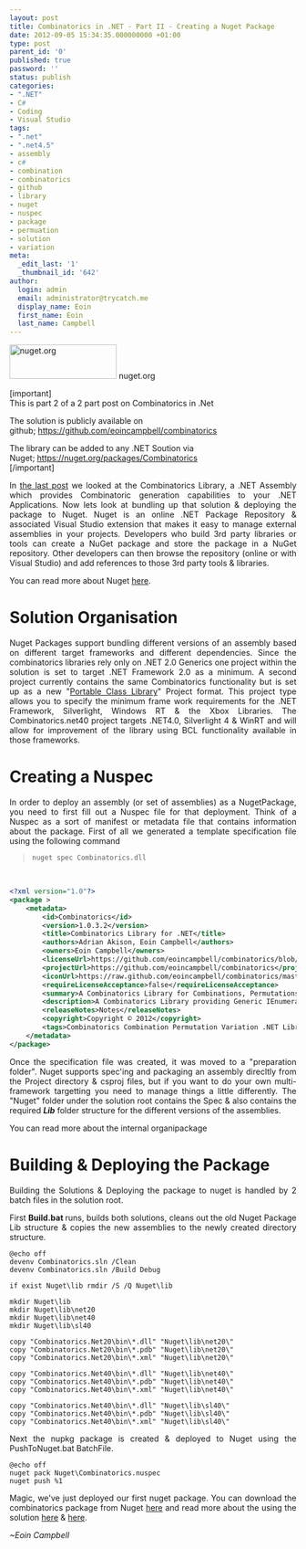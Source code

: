 ```yaml
---
layout: post
title: Combinatorics in .NET - Part II - Creating a Nuget Package
date: 2012-09-05 15:34:35.000000000 +01:00
type: post
parent_id: '0'
published: true
password: ''
status: publish
categories:
- ".NET"
- C#
- Coding
- Visual Studio
tags:
- ".net"
- ".net4.5"
- assembly
- c#
- combination
- combinatorics
- github
- library
- nuget
- nuspec
- package
- permuation
- solution
- variation
meta:
  _edit_last: '1'
  _thumbnail_id: '642'
author:
  login: admin
  email: administrator@trycatch.me
  display_name: Eoin
  first_name: Eoin
  last_name: Campbell
---
```

<p><img class=" wp-image-643  " title="nuget.org" src="{{ site.baseurl }}/assets/nuget1.png" alt="nuget.org" width="188" height="60" /> nuget.org</p>
<p>[important]<br />
This is part 2 of a 2 part post on Combinatorics in .Net</p>
<p>The solution is publicly available on github; <a title="Combinatorics Solution on GitHub" href="https://github.com/eoincampbell/combinatorics" target="_blank">https://github.com/eoincampbell/combinatorics</a></p>
<p>The library can be added to any .NET Soution via Nuget; <a title="Combinatorics Package on Nuget" href="https://nuget.org/packages/Combinatorics" target="_blank">https://nuget.org/packages/Combinatorics</a><br />
[/important]</p>
<p style="text-align: justify;">In <a title="Combinatorics in .NET – Part I – Permutations, Combinations &amp; Variations" href="http://trycatch.me/combinatorics-in-net-part-i-permutations-combinations-variations/" target="_blank">the last post</a> we looked at the Combinatorics Library, a .NET Assembly which provides Combinatoric generation capabilities to your .NET Applications. Now lets look at bundling up that solution &amp; deploying the package to Nuget. Nuget is an online .NET Package Repository &amp; associated Visual Studio extension that makes it easy to manage external assemblies in your projects. Developers who build 3rd party libraries or tools can create a NuGet package and store the package in a NuGet repository. Other developers can then browse the repository (online or with Visual Studio) and add references to those 3rd party tools &amp; libraries.</p>
<p style="text-align: justify;">You can read more about Nuget <a title="Nuget Overview" href="http://docs.nuget.org/docs/start-here/overview" target="_blank">here</a>.</p>
<p style="text-align: justify;"><!--more--></p>
<h1 style="text-align: justify;">Solution Organisation</h1>
<p style="text-align: justify;">Nuget Packages support bundling different versions of an assembly based on different target frameworks and different dependencies. Since the combinatorics libraries rely only on .NET 2.0 Generics one project within the solution is set to target .NET Framework 2.0 as a minimum. A second project currently contains the same Combinatorics functionality but is set up as a new "<a title="Portable Library Project - MSDN" href="http://msdn.microsoft.com/en-us/library/gg597391.aspx" target="_blank">Portable Class Library</a>" Project format. This project type allows you to specify the minimum frame work requirements for the .NET Framework, Silverlight, Windows RT &amp; the Xbox Libraries. The Combinatorics.net40 project targets .NET4.0, Silverlight 4 &amp; WinRT and will allow for improvement of the library using BCL functionality available in those frameworks.</p>
<h1 style="text-align: justify;">Creating a Nuspec</h1>
<p style="text-align: justify;">In order to deploy an assembly (or set of assemblies) as a NugetPackage, you need to first fill out a Nuspec file for that deployment. Think of a Nuspec as a sort of manifest or metadata file that contains information about the package. First of all we generated a template specification file using the following command</p>
<blockquote><p><code>nuget spec Combinatorics.dll</code></p></blockquote>
<p>&nbsp;</p>

```xml
<?xml version="1.0"?>
<package >
    <metadata>
        <id>Combinatorics</id>
        <version>1.0.3.2</version>
        <title>Combinatorics Library for .NET</title>
        <authors>Adrian Akison, Eoin Campbell</authors>
        <owners>Eoin Campbell</owners>
        <licenseUrl>https://github.com/eoincampbell/combinatorics/blob/master/LICENCE</licenseUrl>
        <projectUrl>https://github.com/eoincampbell/combinatorics</projectUrl>
        <iconUrl>https://raw.github.com/eoincampbell/combinatorics/master/combinatorics.png</iconUrl>
        <requireLicenseAcceptance>false</requireLicenseAcceptance>
        <summary>A Combinatorics Library for Combinations, Permutations &amp;amp; Variations in .NET</summary>
        <description>A Combinatorics Library providing Generic IEnumerable classes ...</description>
        <releaseNotes>Notes</releaseNotes>
        <copyright>Copyright © 2012</copyright>
        <tags>Combinatorics Combination Permutation Variation .NET Library</tags>
    </metadata>
</package>
```

<p style="text-align: justify;">Once the specification file was created, it was moved to a "preparation folder". Nuget supports spec'ing and packaging an assembly direcltly from the Project directory &amp; csproj files, but if you want to do your own multi-framework targetting you need to manage things a little differently. The "Nuget" folder under the solution root contains the Spec &amp; also contains the required <em><strong>Lib</strong></em> folder structure for the different versions of the assemblies.</p>
<p style="text-align: justify;">You can read more about the internal organipackage</p>
<h1 style="text-align: justify;">Building &amp; Deploying the Package</h1>
<p style="text-align: justify;">Building the Solutions &amp; Deploying the package to nuget is handled by 2 batch files in the solution root.</p>
<p style="text-align: justify;">First <strong>Build.bat </strong>runs, builds both solutions, cleans out the old Nuget Package Lib structure &amp; copies the new assemblies to the newly created directory structure.</p>

```
@echo off
devenv Combinatorics.sln /Clean
devenv Combinatorics.sln /Build Debug

if exist Nuget\lib rmdir /S /Q Nuget\lib

mkdir Nuget\lib
mkdir Nuget\lib\net20
mkdir Nuget\lib\net40
mkdir Nuget\lib\sl40

copy "Combinatorics.Net20\bin\*.dll" "Nuget\lib\net20\"
copy "Combinatorics.Net20\bin\*.pdb" "Nuget\lib\net20\"
copy "Combinatorics.Net20\bin\*.xml" "Nuget\lib\net20\"

copy "Combinatorics.Net40\bin\*.dll" "Nuget\lib\net40\"
copy "Combinatorics.Net40\bin\*.pdb" "Nuget\lib\net40\"
copy "Combinatorics.Net40\bin\*.xml" "Nuget\lib\net40\"

copy "Combinatorics.Net40\bin\*.dll" "Nuget\lib\sl40\"
copy "Combinatorics.Net40\bin\*.pdb" "Nuget\lib\sl40\"
copy "Combinatorics.Net40\bin\*.xml" "Nuget\lib\sl40\"
```

<p style="text-align: justify;">Next the nupkg package is created &amp; deployed to Nuget using the PushToNuget.bat BatchFile.</p>

```
@echo off
nuget pack Nuget\Combinatorics.nuspec
nuget push %1
```

<p style="text-align: justify;">Magic, we've just deployed our first nuget package. You can download the combinatorics package from Nuget <a title="Combinatorics on Nuget" href="https://nuget.org/packages/Combinatorics" target="_blank">here</a> and read more about the using the solution <a title="Combinatorics in .NET – Part I – Permutations, Combinations &amp; Variations" href="http://trycatch.me/combinatorics-in-net-part-i-permutations-combinations-variations/" target="_blank">here</a> &amp; <a title="Combinatorics on Eoin Campbell's GitHub" href="https://github.com/eoincampbell/combinatorics" target="_blank">here</a>.</p>
<p><em>~Eoin Campbell</em></p>
